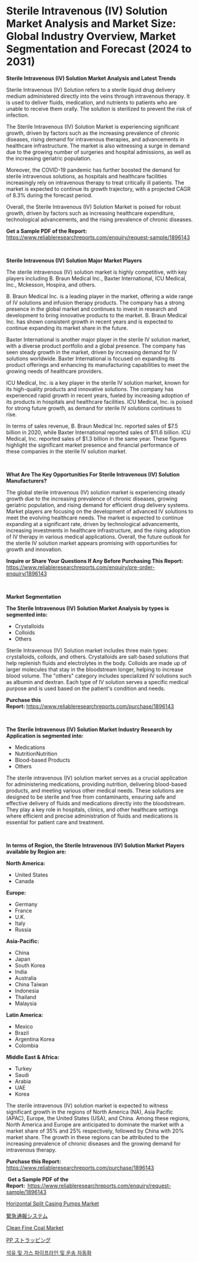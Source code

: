 <p><h1>Sterile Intravenous (IV) Solution Market Analysis and Market Size: Global Industry Overview, Market Segmentation and Forecast (2024 to 2031)</h1></p><p><strong>Sterile Intravenous (IV) Solution Market Analysis and Latest Trends</strong></p>
<p><p>Sterile Intravenous (IV) Solution refers to a sterile liquid drug delivery medium administered directly into the veins through intravenous therapy. It is used to deliver fluids, medication, and nutrients to patients who are unable to receive them orally. The solution is sterilized to prevent the risk of infection.</p><p>The Sterile Intravenous (IV) Solution Market is experiencing significant growth, driven by factors such as the increasing prevalence of chronic diseases, rising demand for intravenous therapies, and advancements in healthcare infrastructure. The market is also witnessing a surge in demand due to the growing number of surgeries and hospital admissions, as well as the increasing geriatric population.</p><p>Moreover, the COVID-19 pandemic has further boosted the demand for sterile intravenous solutions, as hospitals and healthcare facilities increasingly rely on intravenous therapy to treat critically ill patients. The market is expected to continue its growth trajectory, with a projected CAGR of 8.3% during the forecast period.</p><p>Overall, the Sterile Intravenous (IV) Solution Market is poised for robust growth, driven by factors such as increasing healthcare expenditure, technological advancements, and the rising prevalence of chronic diseases.</p></p>
<p><strong>Get a Sample PDF of the Report:&nbsp;</strong> <a href="https://www.reliableresearchreports.com/enquiry/request-sample/1896143">https://www.reliableresearchreports.com/enquiry/request-sample/1896143</a></p>
<p>&nbsp;</p>
<p><strong>Sterile Intravenous (IV) Solution Major Market Players</strong></p>
<p><p>The sterile intravenous (IV) solution market is highly competitive, with key players including B. Braun Medical Inc., Baxter International, ICU Medical, Inc., Mckesson, Hospira, and others. </p><p>B. Braun Medical Inc. is a leading player in the market, offering a wide range of IV solutions and infusion therapy products. The company has a strong presence in the global market and continues to invest in research and development to bring innovative products to the market. B. Braun Medical Inc. has shown consistent growth in recent years and is expected to continue expanding its market share in the future.</p><p>Baxter International is another major player in the sterile IV solution market, with a diverse product portfolio and a global presence. The company has seen steady growth in the market, driven by increasing demand for IV solutions worldwide. Baxter International is focused on expanding its product offerings and enhancing its manufacturing capabilities to meet the growing needs of healthcare providers.</p><p>ICU Medical, Inc. is a key player in the sterile IV solution market, known for its high-quality products and innovative solutions. The company has experienced rapid growth in recent years, fueled by increasing adoption of its products in hospitals and healthcare facilities. ICU Medical, Inc. is poised for strong future growth, as demand for sterile IV solutions continues to rise.</p><p>In terms of sales revenue, B. Braun Medical Inc. reported sales of $7.5 billion in 2020, while Baxter International reported sales of $11.6 billion. ICU Medical, Inc. reported sales of $1.3 billion in the same year. These figures highlight the significant market presence and financial performance of these companies in the sterile IV solution market.</p></p>
<p>&nbsp;</p>
<p><strong>What Are The Key Opportunities For Sterile Intravenous (IV) Solution Manufacturers?</strong></p>
<p><p>The global sterile intravenous (IV) solution market is experiencing steady growth due to the increasing prevalence of chronic diseases, growing geriatric population, and rising demand for efficient drug delivery systems. Market players are focusing on the development of advanced IV solutions to meet the evolving healthcare needs. The market is expected to continue expanding at a significant rate, driven by technological advancements, increasing investments in healthcare infrastructure, and the rising adoption of IV therapy in various medical applications. Overall, the future outlook for the sterile IV solution market appears promising with opportunities for growth and innovation.</p></p>
<p><strong>Inquire or Share Your Questions If Any Before Purchasing This Report:</strong> <a href="https://www.reliableresearchreports.com/enquiry/pre-order-enquiry/1896143">https://www.reliableresearchreports.com/enquiry/pre-order-enquiry/1896143</a></p>
<p>&nbsp;</p>
<p><strong>Market Segmentation</strong></p>
<p><strong>The Sterile Intravenous (IV) Solution Market Analysis by types is segmented into:</strong></p>
<p><ul><li>Crystalloids</li><li>Colloids</li><li>Others</li></ul></p>
<p><p>Sterile Intravenous (IV) Solution market includes three main types: crystalloids, colloids, and others. Crystalloids are salt-based solutions that help replenish fluids and electrolytes in the body. Colloids are made up of larger molecules that stay in the bloodstream longer, helping to increase blood volume. The "others" category includes specialized IV solutions such as albumin and dextran. Each type of IV solution serves a specific medical purpose and is used based on the patient's condition and needs.</p></p>
<p><strong>Purchase this Report:&nbsp;</strong><a href="https://www.reliableresearchreports.com/purchase/1896143">https://www.reliableresearchreports.com/purchase/1896143</a></p>
<p>&nbsp;</p>
<p><strong>The Sterile Intravenous (IV) Solution Market Industry Research by Application is segmented into:</strong></p>
<p><ul><li>Medications</li><li>NutritionNutrition</li><li>Blood-based Products</li><li>Others</li></ul></p>
<p><p>The sterile intravenous (IV) solution market serves as a crucial application for administering medications, providing nutrition, delivering blood-based products, and meeting various other medical needs. These solutions are designed to be sterile and free from contaminants, ensuring safe and effective delivery of fluids and medications directly into the bloodstream. They play a key role in hospitals, clinics, and other healthcare settings where efficient and precise administration of fluids and medications is essential for patient care and treatment.</p></p>
<p>&nbsp;</p>
<p><strong>In terms of Region, the Sterile Intravenous (IV) Solution Market Players available by Region are:</strong></p>
<p>
    <p> <strong> North America: </strong>
        <ul>
            <li>United States</li>
            <li>Canada</li>
        </ul>
        </p> 
    <p> <strong> Europe: </strong>
        <ul>
            <li>Germany</li>
            <li>France</li>
            <li>U.K.</li>
            <li>Italy</li>
            <li>Russia</li>
        </ul>
        </p> 
    <p> <strong> Asia-Pacific: </strong>
        <ul>
            <li>China</li>
            <li>Japan</li>
            <li>South Korea</li>
            <li>India</li>
            <li>Australia</li>
            <li>China Taiwan</li>
            <li>Indonesia</li>
            <li>Thailand</li>
            <li>Malaysia</li>
        </ul>
        </p> 
    <p> <strong> Latin America: </strong>
        <ul>
            <li>Mexico</li>
            <li>Brazil</li>
            <li>Argentina Korea</li>
            <li>Colombia</li>
        </ul>
        </p> 
    <p> <strong> Middle East & Africa: </strong>
        <ul>
            <li>Turkey</li>
            <li>Saudi</li>
            <li>Arabia</li>
            <li>UAE</li>
            <li>Korea</li>
        </ul>
    </p>
    </p>
<p><p>The sterile intravenous (IV) solution market is expected to witness significant growth in the regions of North America (NA), Asia Pacific (APAC), Europe, the United States (USA), and China. Among these regions, North America and Europe are anticipated to dominate the market with a market share of 35% and 25% respectively, followed by China with 20% market share. The growth in these regions can be attributed to the increasing prevalence of chronic diseases and the growing demand for intravenous therapy.</p></p>
<p><strong>Purchase this Report: </strong><a href="https://www.reliableresearchreports.com/purchase/1896143">https://www.reliableresearchreports.com/purchase/1896143</a></p>
<p>&nbsp;<strong>Get a Sample PDF of the Report:&nbsp;&nbsp;</strong><a href="https://www.reliableresearchreports.com/enquiry/request-sample/1896143">https://www.reliableresearchreports.com/enquiry/request-sample/1896143</a></p>
<p><strong></strong></p>
<p><p><a href="https://view.publitas.com/reportprime-1/horizontal-split-casing-pumps-market-size-growing-and-forecasted-for-period-from-2024-2031-and-provides-complete-market-analysis-of-this-market/">Horizontal Split Casing Pumps Market</a></p><p><a href="https://medium.com/@leilaniwyman2021/%E7%B7%8A%E6%80%A5%E9%80%9A%E5%A0%B1%E3%82%B7%E3%82%B9%E3%83%86%E3%83%A0%E5%B8%82%E5%A0%B4%E3%81%AE%E5%B8%82%E5%A0%B4%E8%AA%BF%E6%9F%BB%E3%83%AC%E3%83%9D%E3%83%BC%E3%83%88-%E3%81%9D%E3%81%AE%E6%AD%B4%E5%8F%B2%E3%81%A8%E4%BA%88%E6%B8%AC2024%E5%B9%B4%E3%81%8B%E3%82%892031%E5%B9%B4-649cd41102db">緊急通報システム</a></p><p><a href="https://extreme-scabiosa-c81.notion.site/Clean-Fine-Coal-Market-Offer-Valuable-Insights-into-Market-Size-Market-Share-Market-Trends-and-Pr-ea0d4c4c50384a7ba8e5da85e355ff29">Clean Fine Coal Market</a></p><p><a href="https://medium.com/@haskellrowe2023/pp%E3%82%B9%E3%83%88%E3%83%A9%E3%83%83%E3%83%97%E5%B8%82%E5%A0%B4%E3%81%AF%E5%B8%82%E5%A0%B4%E3%82%B7%E3%82%A7%E3%82%A2-%E5%B8%82%E5%A0%B4%E5%8B%95%E5%90%91-%E5%B8%82%E5%A0%B4%E6%88%90%E9%95%B7%E3%81%AB%E9%96%A2%E3%81%99%E3%82%8B%E6%83%85%E5%A0%B1%E3%82%92%E6%8F%90%E4%BE%9B%E3%81%97%E3%81%BE%E3%81%99-a7b703e084f0">PP ストラッピング</a></p><p><a href="https://medium.com/@sdc11954/%EC%84%9D%EC%9C%A0-%EB%B0%8F-%EA%B0%80%EC%8A%A4-%ED%8C%8C%EC%9D%B4%ED%94%84%EB%9D%BC%EC%9D%B8-%EB%B0%8F-%EC%9A%B4%EC%86%A1-%EC%9E%90%EB%8F%99%ED%99%94-%EC%8B%9C%EC%9E%A5-%EB%B6%84%EC%84%9D-cagr-%EC%8B%9C%EC%9E%A5-%EC%84%B8%EB%B6%84%ED%99%94-%EB%B0%8F-%EA%B8%80%EB%A1%9C%EB%B2%8C-%EC%82%B0%EC%97%85-%EA%B0%9C%EC%9A%94-aa95d55e4602">석유 및 가스 파이프라인 및 운송 자동화</a></p></p>